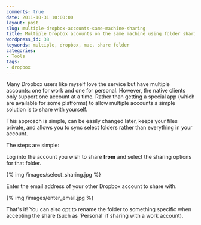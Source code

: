 ```yaml
---
comments: true
date: 2011-10-31 10:00:00
layout: post
slug: multiple-dropbox-accounts-same-machine-sharing
title: Multiple Dropbox accounts on the same machine using folder sharing
wordpress_id: 38
keywords: multiple, dropbox, mac, share folder
categories:
- Tools
tags:
- dropbox
---
```


Many Dropbox users like myself love the service but have multiple accounts: one for work and one for personal. However, the native clients only support one account at a time. Rather than getting a special app (which are available for some platforms) to allow multiple accounts a simple solution is to share with yourself.

<!-- more -->

This approach is simple, can be easily changed later, keeps your files private, and allows you to sync select folders rather than everything in your account.

The steps are simple:

Log into the account you wish to share **from** and select the sharing options for that folder.

{% img /images/select_sharing.jpg %}

Enter the email address of your other Dropbox account to share with.

{% img /images/enter_email.jpg %}

That's it! You can also opt to rename the folder to something specific when accepting the share (such as 'Personal' if sharing with a work account).

